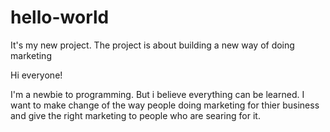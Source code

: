 # hello-world
It's my new project. The project is about building a new way of doing marketing

Hi everyone! 

I'm a newbie to programming. But i believe everything can be learned. I want to make change of the way people doing marketing for thier business and give the right marketing to people who are searing for it. 
